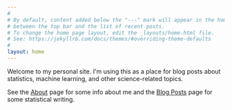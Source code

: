 ```yaml
---
#
# By default, content added below the "---" mark will appear in the home page
# between the top bar and the list of recent posts.
# To change the home page layout, edit the _layouts/home.html file.
# See: https://jekyllrb.com/docs/themes/#overriding-theme-defaults
#
layout: home
---
```

Welcome to my personal site. I'm using this as a place for blog posts about statistics, machine learning, and other science-related topics.

See the [About](/about) page for some info about me and the [Blog Posts](/blog_posts) page for some statistical writing.


